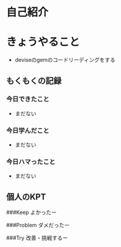 # 自己紹介


# きょうやること
* deviseのgemのコードリーディングをする


## もくもくの記録
### 今日できたこと
* まだない

### 今日学んだこと
* まだない

### 今日ハマったこと
* まだない

## 個人のKPT
###Keep よかったー

###Problem ダメだったー

###Try 改善・挑戦するー

